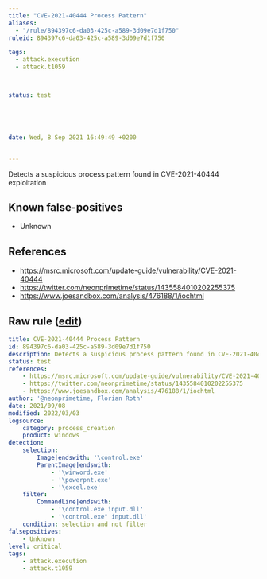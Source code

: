 ```yaml
---
title: "CVE-2021-40444 Process Pattern"
aliases:
  - "/rule/894397c6-da03-425c-a589-3d09e7d1f750"
ruleid: 894397c6-da03-425c-a589-3d09e7d1f750

tags:
  - attack.execution
  - attack.t1059



status: test





date: Wed, 8 Sep 2021 16:49:49 +0200


---
```


Detects a suspicious process pattern found in CVE-2021-40444 exploitation

<!--more-->


## Known false-positives

* Unknown



## References

* https://msrc.microsoft.com/update-guide/vulnerability/CVE-2021-40444
* https://twitter.com/neonprimetime/status/1435584010202255375
* https://www.joesandbox.com/analysis/476188/1/iochtml


## Raw rule ([edit](https://github.com/SigmaHQ/sigma/edit/master/rules/windows/process_creation/proc_creation_win_susp_control_cve_2021_40444.yml))
```yaml
title: CVE-2021-40444 Process Pattern
id: 894397c6-da03-425c-a589-3d09e7d1f750
description: Detects a suspicious process pattern found in CVE-2021-40444 exploitation
status: test
references:
    - https://msrc.microsoft.com/update-guide/vulnerability/CVE-2021-40444
    - https://twitter.com/neonprimetime/status/1435584010202255375
    - https://www.joesandbox.com/analysis/476188/1/iochtml
author: '@neonprimetime, Florian Roth'
date: 2021/09/08
modified: 2022/03/03
logsource:
    category: process_creation
    product: windows
detection:
    selection:
        Image|endswith: '\control.exe'
        ParentImage|endswith:
            - '\winword.exe'
            - '\powerpnt.exe'
            - '\excel.exe'
    filter:
        CommandLine|endswith:
            - '\control.exe input.dll'
            - '\control.exe" input.dll'
    condition: selection and not filter
falsepositives:
    - Unknown
level: critical
tags:
    - attack.execution
    - attack.t1059

```
